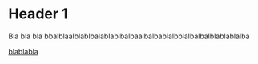 
# Header 1

Bla bla bla bbalblaalblablbalablablbalbaalbalbablalbblalbalbalblablablalba


[blablabla](https://github.com/MikaelKalajdzic/adavengers-datastory/blob/master/assets/plots/interpolated-vote-distribution.html)